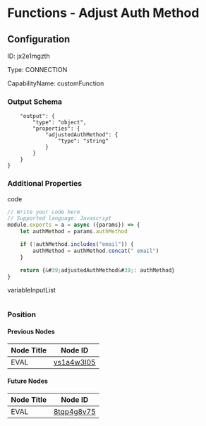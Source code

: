# Functions - Adjust Auth Method
## Configuration
ID:  jx2e1mgzth

Type: CONNECTION 

CapabilityName: customFunction





### Output Schema
``` {
	"output": {
		"type": "object",
		"properties": {
			"adjustedAuthMethod": {
				"type": "string"
			}
		}
	}
} 
```

### Additional Properties
code
```js 
// Write your code here
// Supported language: Javascript 
module.exports = a = async ({params}) => {
	let authMethod = params.authMethod

	if (!authMethod.includes("email")) {
		authMethod = authMethod.concat(" email")
	}

	return {&#39;adjustedAuthMethod&#39;: authMethod}
}
```


variableInputList
```
```





### Position

#### Previous Nodes
| Node Title | Node ID |
| :------------- | ------------ |
| EVAL | [vs1a4w3l05](./vs1a4w3l05.md) | 
 
 #### Future Nodes
| Node Title | Node ID |
| :------------- | ------------ |
| EVAL |[8tqp4g8v75](./8tqp4g8v75.md) | 